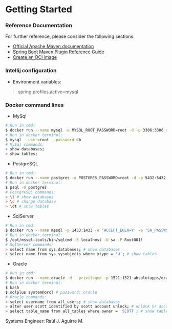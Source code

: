 # Getting Started

### Reference Documentation
For further reference, please consider the following sections:

* [Official Apache Maven documentation](https://maven.apache.org/guides/index.html)
* [Spring Boot Maven Plugin Reference Guide](https://docs.spring.io/spring-boot/docs/2.7.3/maven-plugin/reference/html/)
* [Create an OCI image](https://docs.spring.io/spring-boot/docs/2.7.3/maven-plugin/reference/html/#build-image)

### Intellij configuration

- Environment variables:
> spring.profiles.active=mysql

### Docker command lines

- MySql
```sh
# Run in cmd:
$ docker run --name mysql -e MYSQL_ROOT_PASSWORD=root -d -p 3306:3306 mysql
# Run in docker terminal:
$ mysql --user=root --password db
# MySql commands:
> show databases;
> show tables;
```
- PostgreSQL
```sh
# Run in cmd:
$ docker run --name postgres -e POSTGRES_PASSWORD=root -d -p 5432:5432 postgres
# Run in docker terminal:
$ psql -U postgres
# PostgreSQL commands:
> \l # show databases
> \c # change database
> \dt # show tables
```
- SqlServer
```sh
# Run in cmd:
$ docker run --name mssql -p 1433:1433 -e 'ACCEPT_EULA=Y' -e 'SA_PASSWORD=Root001!' -d mcr.microsoft.com/mssql/server:2019-latest
# Run in docker terminal:
$ /opt/mssql-tools/bin/sqlcmd -S localhost -U sa -P Root001!
# SqlServer commands:
> select name from sys.databases; # show databases
> select name from sys.sysobjects where xtype = 'U'; # show tables
```
- Oracle
```sh
# Run in cmd:
$ docker run --name oracle -d --privileged -p 1521:1521 absolutapps/oracle-12c-ee
# Run in docker terminal:
$ bash
$ sqlplus system@orcl # password: oracle
# Oracle commands:
> select username from all_users; # show databases
> alter user scott identified by scott account unlock; # unlock hr account
> select table_name from all_tables where owner = 'SCOTT'; # show tables
```
Systems Engineer: Raúl J. Aguirre M.